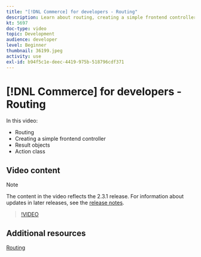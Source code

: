 ```yaml
---
title: "[!DNL Commerce] for developers - Routing"
description: Learn about routing, creating a simple frontend controller, result objects, action class.
kt: 5697
doc-type: video
topic: Development
audience: developer
level: Beginner
thumbnail: 36199.jpeg
activity: use
exl-id: b94f5c1e-deec-4419-975b-518796cdf371
---
```

# [!DNL Commerce] for developers - Routing

In this video:

- Routing
- Creating a simple frontend controller
- Result objects
- Action class

## Video content

>[!NOTE]
>
>The content in the video reflects the 2.3.1 release. For information about updates in later releases, see the [release notes](https://experienceleague.adobe.com/docs/commerce-operations/release/notes/overview.html).

>[!VIDEO](https://video.tv.adobe.com/v/36199?quality=12&learn=on)

## Additional resources

[Routing](https://developer.adobe.com/commerce/php/development/components/routing/)
